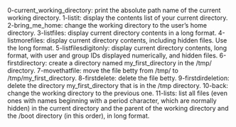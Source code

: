 0-current_working_directory: print the absolute path name of the current working directory.
1-listit: display the contents list of your current directory.
2-bring_me_home: change the working directory to the user’s home directory.
3-listfiles: display current directory contents in a long format.
4-listmorefiles: display current directory contents, including hidden files. Use the long format.
5-listfilesdigitonly: display current directory contents, long format, with user and group IDs displayed numerically, and hidden files.
6-firstdirectory: create a directory named my_first_directory in the /tmp/ directory.
7-movethatfile: move the file betty from /tmp/ to /tmp/my_first_directory.
8-firstdelete: delete the file betty.
9-firstdirdeletion: delete the directory my_first_directory that is in the /tmp directory.
10-back: change the working directory to the previous one.
11-lists: list all files (even ones with names beginning with a period character, which are normally hidden) in the current directory and the parent of the working directory and the /boot directory (in this order), in long format.
